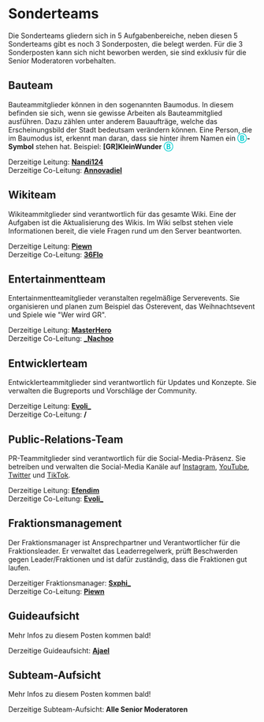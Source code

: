 # Sonderteams

Die Sonderteams gliedern sich in 5 Aufgabenbereiche, neben diesen 5 Sonderteams gibt es noch 3 Sonderposten, die belegt werden. Für die 3 Sonderposten kann sich nicht beworben werden, sie sind exklusiv für die Senior Moderatoren vorbehalten.

## Bauteam

Bauteammitglieder können in den sogenannten Baumodus. In diesem befinden sie sich, wenn sie gewisse Arbeiten als Bauteammitglied ausführen. Dazu zählen unter anderem Bauaufträge, welche das Erscheinungsbild der Stadt bedeutsam verändern können. Eine Person, die im Baumodus ist, erkennt man daran, dass sie hinter ihrem Namen ein <a style="font-weight: bold; color: darkturquoise;">Ⓑ</a>**-Symbol** stehen hat. Beispiel: **[GR]KleinWunder** <a style="font-weight: bold; color: darkturquoise;">Ⓑ</a>

Derzeitige Leitung: **[Nandi124](https://germanrp.eu/index.php?user/431-nandi124/)**<br>
Derzeitige Co-Leitung: **[Annovadiel](https://germanrp.eu/index.php?user/114-annovadiel/)**


## Wikiteam

Wikiteammitglieder sind verantwortlich für das gesamte Wiki. Eine der Aufgaben ist die Aktualisierung des Wikis. Im Wiki selbst stehen viele Informationen bereit, die viele Fragen rund um den Server beantworten.

Derzeitige Leitung: **[Piewn](https://germanrp.eu/index.php?user/120-gr-piewn)**<br>
Derzeitige Co-Leitung: **[36Flo](https://germanrp.eu/index.php?user/167-36flo/)**


## Entertainmentteam

Entertainmentteamitglieder veranstalten regelmäßige Serverevents. Sie organisieren und planen zum Beispiel das Osterevent, das Weihnachtsevent und Spiele wie "Wer wird GR".

Derzeitige Leitung: **[MasterHero](https://germanrp.eu/index.php?user/42-gr-masterhero/)**<br>
Derzeitige Co-Leitung: **[_Nachoo]((https://germanrp.eu/index.php?user/1071-nachoo/))**


## Entwicklerteam

Entwicklerteammitglieder sind verantwortlich für Updates und Konzepte. Sie verwalten die Bugreports und Vorschläge der Community.

Derzeitige Leitung: **[Evoli_](https://germanrp.eu/index.php?user/37-gr-evoli/)**<br>
Derzeitige Co-Leitung: **/**


## Public-Relations-Team

PR-Teammitglieder sind verantwortlich für die Social-Media-Präsenz. Sie betreiben und verwalten die Social-Media Kanäle auf [Instagram](https://www.instagram.com/germanrp.pr/), [YouTube](https://www.youtube.com/@germanrpreallifeeconomyrol4257), [Twitter](https://twitter.com/GermanRP3) und [TikTok](https://www.tiktok.com/@germanrp.pr?is_from_webapp=1&sender_device=pc).

Derzeitige Leitung: **[Efendim](https://germanrp.eu/index.php?user/292-gr-efendim/)**<br>
Derzeitige Co-Leitung: **[Evoli_](https://germanrp.eu/index.php?user/37-gr-evoli/)**

## Fraktionsmanagement

Der Fraktionsmanager ist Ansprechpartner und Verantwortlicher für die Fraktionsleader. Er verwaltet das Leaderregelwerk, prüft Beschwerden gegen Leader/Fraktionen und ist dafür zuständig, dass die Fraktionen gut laufen.

Derzeitiger Fraktionsmanager: **[Sxphi_](https://germanrp.eu/index.php?user/605-gr-sxphi/)**<br>
Derzeitige Co-Leitung: **[Piewn](https://germanrp.eu/index.php?user/120-gr-piewn)** <br>

## Guideaufsicht

Mehr Infos zu diesem Posten kommen bald!

Derzeitige Guideaufsicht:
**[Ajael](https://germanrp.eu/index.php?user/3-gr-ajael)**<br>

## Subteam-Aufsicht

Mehr Infos zu diesem Posten kommen bald!

Derzeitige Subteam-Aufsicht:
**Alle Senior Moderatoren**<br>
